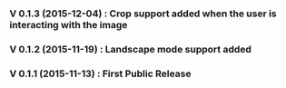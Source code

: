 ### V 0.1.3 (2015-12-04) : Crop support added when the user is interacting with the image

### V 0.1.2 (2015-11-19) : Landscape mode support added

### V 0.1.1 (2015-11-13) : First Public Release